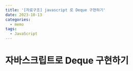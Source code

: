 ```yaml
---
title: '[자료구조] javascript 로 Deque 구현하기'
date: 2023-10-13
categories:
  - memo
tags:
  - JavaScript
---
```


# 자바스크립트로 Deque 구현하기
